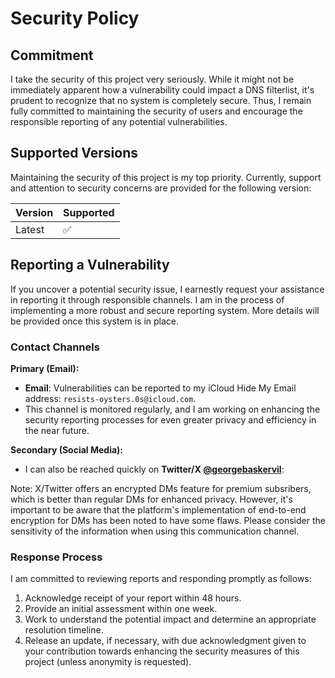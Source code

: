 # Security Policy

## Commitment

I take the security of this project very seriously.
While it might not be immediately apparent how a vulnerability could impact a DNS filterlist, it's prudent to recognize that no system is completely secure.
Thus, I remain fully committed to maintaining the security of users and encourage the responsible reporting of any potential vulnerabilities.

## Supported Versions

Maintaining the security of this project is my top priority. Currently, support and attention to security concerns are provided for the following version:

| Version | Supported          |
| ------- | ------------------ |
| Latest  | :white_check_mark: |

## Reporting a Vulnerability

If you uncover a potential security issue, I earnestly request your assistance in reporting it through responsible channels.
I am in the process of implementing a more robust and secure reporting system. More details will be provided once this system is in place.

### Contact Channels

**Primary (Email):**

- **Email**: Vulnerabilities can be reported to my iCloud Hide My Email address: `resists-oysters.0s@icloud.com`.
- This channel is monitored regularly, and I am working on enhancing the security reporting processes for even greater privacy and efficiency in the near future.

**Secondary (Social Media):**

- I can also be reached quickly on **Twitter/X [@georgebaskervil](https://twitter.com/georgebaskervil)**:

Note: X/Twitter offers an encrypted DMs feature for premium subsribers, which is better than regular DMs for enhanced privacy.
However, it's important to be aware that the platform's implementation of end-to-end encryption for DMs has been noted to have some flaws.
Please consider the sensitivity of the information when using this communication channel.

### Response Process

I am committed to reviewing reports and responding promptly as follows:

1. Acknowledge receipt of your report within 48 hours.
2. Provide an initial assessment within one week.
3. Work to understand the potential impact and determine an appropriate resolution timeline.
4. Release an update, if necessary, with due acknowledgment given to your contribution towards enhancing the security measures of this project (unless anonymity is requested).
